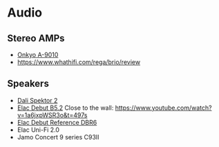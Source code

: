 # Audio

## Stereo AMPs
- [Onkyo A-9010](https://www.whathifi.com/onkyo/9010/review)
- https://www.whathifi.com/rega/brio/review

## Speakers
- [Dali Spektor 2](https://www.whathifi.com/dali/spektor-2/review)
- [Elac Debut B5.2](https://www.whathifi.com/reviews/elac-debut-b52)
Close to the wall: https://www.youtube.com/watch?v=1a6jxpWSR3o&t=497s
- [Elac Debut Reference DBR6](https://www.whathifi.com/reviews/elac-debut-reference-dbr62)
- Elac Uni-Fi 2.0
- Jamo Concert 9 series C93II 

